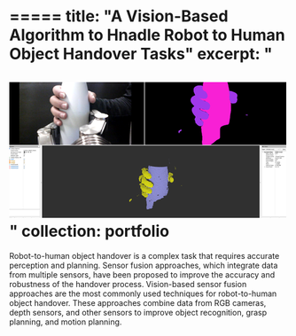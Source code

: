 ===== 
title: "A Vision-Based Algorithm to Hnadle Robot to Human Object Handover Tasks"
excerpt: "<br/> <br/> <img src='/images/portfolio-1.png'>"
collection: portfolio
=====

Robot-to-human object handover is a complex task that requires accurate perception and planning. Sensor fusion approaches, which integrate data from multiple sensors, have been proposed to improve the accuracy and robustness of the handover process. Vision-based sensor fusion approaches are the most commonly used techniques for robot-to-human object handover. These approaches combine data from RGB cameras, depth sensors, and other sensors to improve object recognition, grasp planning, and motion planning.


